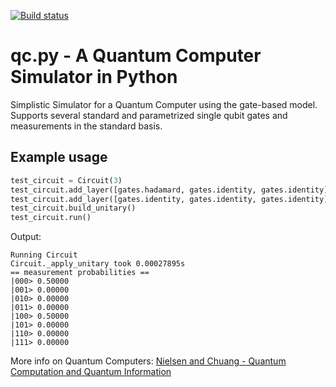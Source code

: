 [![Build status](https://travis-ci.org/marcoradic/QCpy.svg?branch=master)](https://travis-ci.org/marcoradic)

# qc.py - A Quantum Computer Simulator in Python

Simplistic Simulator for a Quantum Computer using the gate-based model. 
Supports several standard and parametrized single qubit gates and measurements in the standard basis.

## Example usage
```python
test_circuit = Circuit(3)
test_circuit.add_layer([gates.hadamard, gates.identity, gates.identity])
test_circuit.add_layer([gates.identity, gates.identity, gates.identity])
test_circuit.build_unitary()
test_circuit.run()
```

Output:
```
Running Circuit
Circuit._apply_unitary took 0.00027895s
== measurement probabilities ==
|000> 0.50000
|001> 0.00000
|010> 0.00000
|011> 0.00000
|100> 0.50000
|101> 0.00000
|110> 0.00000
|111> 0.00000
```

More info on Quantum Computers: [Nielsen and Chuang - Quantum Computation and Quantum Information](https://www.cambridge.org/core/books/quantum-computation-and-quantum-information/01E10196D0A682A6AEFFEA52D53BE9AE)

